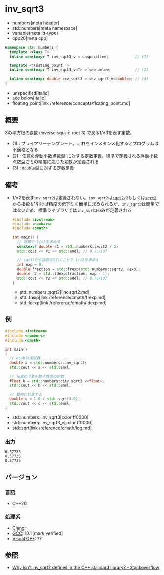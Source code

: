 # inv_sqrt3
* numbers[meta header]
* std::numbers[meta namespace]
* variable[meta id-type]
* cpp20[meta cpp]

```cpp
namespace std::numbers {
  template <class T>
  inline constexpr T inv_sqrt3_v = unspecified;            // (1)

  template <floating_point T>
  inline constexpr T inv_sqrt3_v<T> = see below;           // (2)

  inline constexpr double inv_sqrt3 = inv_sqrt3_v<double>; // (3)
}
```
* unspecified[italic]
* see below[italic]
* floating_point[link /reference/concepts/floating_point.md]

## 概要
3の平方根の逆数 (inverse square root 3) である1/√3を表す定数。

- (1) : プライマリーテンプレート。これをインスタンス化するとプログラムは不適格となる
- (2) : 任意の浮動小数点数型`T`に対する定数定義。標準で定義される浮動小数点数型ごとの精度に応じた定数が定義される
- (3) : `double`型に対する定数定義


## 備考
- 1/√2を表す`inv_sqrt2`は定義されない。`inv_sqrt2`は[`sqrt2`](sqrt2.md)`/2`もしくは[`sqrt2`](sqrt2.md)から指数を1引けば精度の低下なく簡単に求められるが、`inv_sqrt3`は簡単ではないため、標準ライブラリでは`inv_sqrt3`のみが定義される
    ```cpp
    #include <iostream>
    #include <numbers>
    #include <cmath>

    int main() {
      // 除算で 1/√2を求める
      constexpr double r1 = std::numbers::sqrt2 / 2;
      std::cout << r1 << std::endl; // 0.707107

      // sqrt2から指数を1引くことで 1/√2を求める
      int exp = 0;
      double fraction = std::frexp(std::numbers::sqrt2, &exp);
      double r2 = std::ldexp(fraction, exp - 1);
      std::cout << r2 << std::endl; // 0.707107
    }
    ```
    * std::numbers::sqrt2[link sqrt2.md]
    * std::frexp[link /reference/cmath/frexp.md]
    * std::ldexp[link /reference/cmath/ldexp.md]


## 例
```cpp example
#include <iostream>
#include <numbers>
#include <cmath>

int main()
{
  // double型定数
  double a = std::numbers::inv_sqrt3;
  std::cout << a << std::endl;

  // 任意の浮動小数点数型の定数
  float b = std::numbers::inv_sqrt3_v<float>;
  std::cout << b << std::endl;

  // 動的に計算する
  double c = 1.0 / std::sqrt(3.0);
  std::cout << c << std::endl;
}
```
* std::numbers::inv_sqrt3[color ff0000]
* std::numbers::inv_sqrt3_v[color ff0000]
* std::sqrt[link /reference/cmath/log.md]

### 出力
```
0.57735
0.57735
0.57735
```

## バージョン
### 言語
- C++20

### 処理系
- [Clang](/implementation.md#clang):
- [GCC](/implementation.md#gcc): 10.1 [mark verified]
- [Visual C++](/implementation.md#visual_cpp): ??


## 参照
- [Why isn't inv_sqrt2 defined in the C++ standard library? - Stackoverflow](https://stackoverflow.com/questions/61900861/why-isnt-inv-sqrt2-defined-in-the-c-standard-library)
